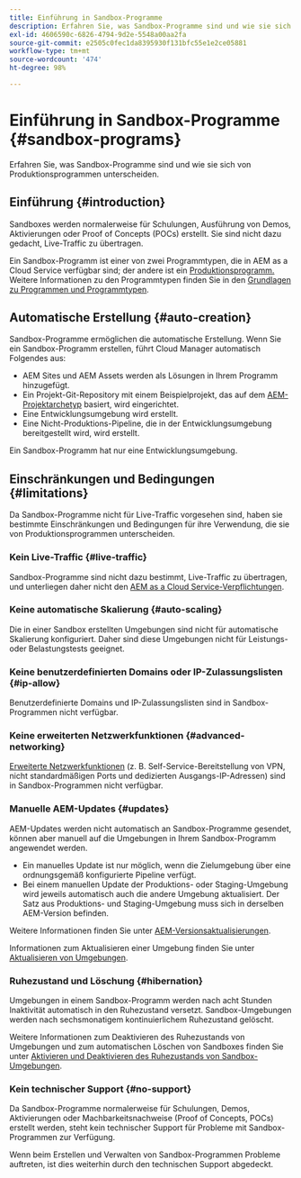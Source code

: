```yaml
---
title: Einführung in Sandbox-Programme
description: Erfahren Sie, was Sandbox-Programme sind und wie sie sich von Produktionsprogrammen unterscheiden.
exl-id: 4606590c-6826-4794-9d2e-5548a00aa2fa
source-git-commit: e2505c0fec1da8395930f131bfc55e1e2ce05881
workflow-type: tm+mt
source-wordcount: '474'
ht-degree: 98%

---
```



# Einführung in Sandbox-Programme {#sandbox-programs}

Erfahren Sie, was Sandbox-Programme sind und wie sie sich von Produktionsprogrammen unterscheiden.

## Einführung {#introduction}

Sandboxes werden normalerweise für Schulungen, Ausführung von Demos, Aktivierungen oder Proof of Concepts (POCs) erstellt. Sie sind nicht dazu gedacht, Live-Traffic zu übertragen.

Ein Sandbox-Programm ist einer von zwei Programmtypen, die in AEM as a Cloud Service verfügbar sind; der andere ist ein [Produktionsprogramm.](introduction-production-programs.md) Weitere Informationen zu den Programmtypen finden Sie in den [Grundlagen zu Programmen und Programmtypen](/help/implementing/cloud-manager/getting-access-to-aem-in-cloud/program-types.md).

## Automatische Erstellung {#auto-creation}

Sandbox-Programme ermöglichen die automatische Erstellung. Wenn Sie ein Sandbox-Programm erstellen, führt Cloud Manager automatisch Folgendes aus:

* AEM Sites und AEM Assets werden als Lösungen in Ihrem Programm hinzugefügt.
* Ein Projekt-Git-Repository mit einem Beispielprojekt, das auf dem [AEM-Projektarchetyp](https://experienceleague.adobe.com/docs/experience-manager-core-components/using/developing/archetype/overview.html?lang=de) basiert, wird eingerichtet.
* Eine Entwicklungsumgebung wird erstellt.
* Eine Nicht-Produktions-Pipeline, die in der Entwicklungsumgebung bereitgestellt wird, wird erstellt.

Ein Sandbox-Programm hat nur eine Entwicklungsumgebung.

## Einschränkungen und Bedingungen {#limitations}

Da Sandbox-Programme nicht für Live-Traffic vorgesehen sind, haben sie bestimmte Einschränkungen und Bedingungen für ihre Verwendung, die sie von Produktionsprogrammen unterscheiden.

### Kein Live-Traffic {#live-traffic}

Sandbox-Programme sind nicht dazu bestimmt, Live-Traffic zu übertragen, und unterliegen daher nicht den [AEM as a Cloud Service-Verpflichtungen](https://www.adobe.com/legal/service-commitments.html).

### Keine automatische Skalierung {#auto-scaling}

Die in einer Sandbox erstellten Umgebungen sind nicht für automatische Skalierung konfiguriert. Daher sind diese Umgebungen nicht für Leistungs- oder Belastungstests geeignet.

### Keine benutzerdefinierten Domains oder IP-Zulassungslisten {#ip-allow}

Benutzerdefinierte Domains und IP-Zulassungslisten sind in Sandbox-Programmen nicht verfügbar.

### Keine erweiterten Netzwerkfunktionen {#advanced-networking}

[Erweiterte Netzwerkfunktionen](/help/security/configuring-advanced-networking.md) (z. B. Self-Service-Bereitstellung von VPN, nicht standardmäßigen Ports und dedizierten Ausgangs-IP-Adressen) sind in Sandbox-Programmen nicht verfügbar.

### Manuelle AEM-Updates {#updates}

AEM-Updates werden nicht automatisch an Sandbox-Programme gesendet, können aber manuell auf die Umgebungen in Ihrem Sandbox-Programm angewendet werden.

* Ein manuelles Update ist nur möglich, wenn die Zielumgebung über eine ordnungsgemäß konfigurierte Pipeline verfügt.
* Bei einem manuellen Update der Produktions- oder Staging-Umgebung wird jeweils automatisch auch die andere Umgebung aktualisiert. Der Satz aus Produktions- und Staging-Umgebung muss sich in derselben AEM-Version befinden.

Weitere Informationen finden Sie unter [AEM-Versionsaktualisierungen](/help/implementing/deploying/aem-version-updates.md).

Informationen zum Aktualisieren einer Umgebung finden Sie unter [Aktualisieren von Umgebungen](/help/implementing/cloud-manager/manage-environments.md#updating-dev-environment).

### Ruhezustand und Löschung {#hibernation}

Umgebungen in einem Sandbox-Programm werden nach acht Stunden Inaktivität automatisch in den Ruhezustand versetzt. Sandbox-Umgebungen werden nach sechsmonatigem kontinuierlichem Ruhezustand gelöscht.

Weitere Informationen zum Deaktivieren des Ruhezustands von Umgebungen und zum automatischen Löschen von Sandboxes finden Sie unter [Aktivieren und Deaktivieren des Ruhezustands von Sandbox-Umgebungen](/help/implementing/cloud-manager/getting-access-to-aem-in-cloud/hibernating-environments.md).

### Kein technischer Support {#no-support}

Da Sandbox-Programme normalerweise für Schulungen, Demos, Aktivierungen oder Machbarkeitsnachweise (Proof of Concepts, POCs) erstellt werden, steht kein technischer Support für Probleme mit Sandbox-Programmen zur Verfügung.

Wenn beim Erstellen und Verwalten von Sandbox-Programmen Probleme auftreten, ist dies weiterhin durch den technischen Support abgedeckt.
